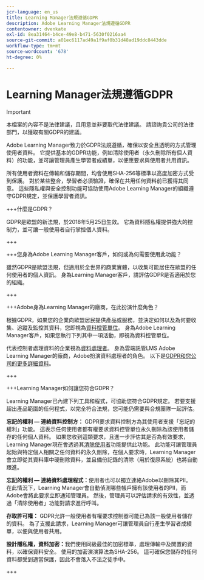 ```yaml
---
jcr-language: en_us
title: Learning Manager法規遵循GDPR
description: Adobe Learning Manager法規遵循GDPR
contentowner: dvenkate
exl-id: 8ea31464-b4ce-49e8-b471-5630f0216aa4
source-git-commit: a01ec6117ad49a1f9af0b31d48ad19ddc8443dde
workflow-type: tm+mt
source-wordcount: '678'
ht-degree: 0%

---
```


# Learning Manager法規遵循GDPR

>[!IMPORTANT]
>
>本檔案的內容不是法律建議，且用意並非要取代法律建議。 請諮詢貴公司的法律部門，以獲取有關GDPR的建議。

Adobe Learning Manager致力於GDPR法規遵循，確保以安全且透明的方式管理使用者資料。 它提供基本的GDPR功能，例如清除使用者（永久刪除所有個人資料）的功能，並可讓管理員產生學習者成績單，以便應要求與使用者共用資訊。

所有使用者資料在傳輸和儲存期間，均會使用SHA-256等標準以高度加密方式受到保護。 對於某些整合，學習者必須驗證，確保在共用任何資料前已獲得其同意。 這些隱私權與安全控制功能可協助使用Adobe Learning Manager的組織遵守GDPR規定，並保護學習者資訊。

+++什麼是GDPR？

GDPR是歐盟的新法規，於2018年5月25日生效。 它為資料隱私權提供強大的控制力，並可讓一般使用者自行掌控個人資料。

+++

+++您身為Adobe Learning Manager客戶，如何或為何需要使用此功能？

雖然GDPR是歐盟法規，但適用於全世界的商業實體，以收集可能居住在歐盟的任何使用者的個人資訊。  身為Learning Manager客戶，請評估GDPR是否適用於您的組織。

+++

+++Adobe身為Learning Manager的廠商，在此扮演什麼角色？

根據GDPR，如果您的企業向歐盟居民提供產品或服務，並決定如何以及為何要收集、追蹤及監控其資料，您即視為[資料控管單位](https://gdpr-info.eu/art-24-gdpr/)。 身為Adobe Learning Manager客戶，如果您執行下列其中一項活動，即視為資料控管單位。

代表控制者處理資料的企業視為[資料處理者](https://gdpr-info.eu/art-28-gdpr/)。 身為雲端託管LMS Adobe Learning Manager的廠商，Adobe扮演資料處理者的角色。 以下是[GDPR和您公司的更多詳細資料](https://www.adobe.com/privacy/general-data-protection-regulation.html)。

+++

+++Learning Manager如何讓您符合GDPR？

Learning Manager已內建下列工具和程式，可協助您符合GDPR規定。 若要支援超出產品範圍的任何程式，以完全符合法規，您可能仍需要與合規團隊一起評估。

**忘記的權利 — 連絡資料控制方：** GDPR要求資料控制方為其使用者支援「忘記的權利」功能。 這表示任何使用者都有權要求資料控管單位永久刪除為該使用者儲存的任何個人資料。 如果您收到這類要求，且進一步評估其是否為有效要求，Learning Manager現在會透過其[清除使用者](../administrators/feature-summary/purge-users.md)功能提供此功能。 此功能可讓管理員起始與特定個人相關之任何資料的永久刪除，在個人要求時，Learning Manager會立即從其資料庫中硬刪除資料，並且備份記錄的清除（用於復原系統）也將自動跟進。

**忘記的權利 — 連絡資料處理程式：**&#x200B;使用者也可以獨立連絡Adobe以刪除其PII。 在此情況下，Learning Manager會自動偵測哪些帳戶擁有該使用者的PII，而Adobe會將此要求立即通知管理員。 然後，管理員可以評估請求的有效性，並透過「清除使用者」功能對請求進行呼叫。

**存取許可權：** GDPR允許一般使用者有權要求控制器可能已為該一般使用者儲存的資料。 為了支援此請求，Learning Manager可讓管理員自行產生學習者成績單，以便與使用者共用。

**設計隱私權，資料加密：**&#x200B;我們使用同級最佳的加密標準，處理傳輸中及閒置的資料，以確保資料安全。 使用的加密演演算法為SHA-256。 這可確保您儲存的任何資料都受到適當保護，因此不會落入不法之徒手中。

+++

